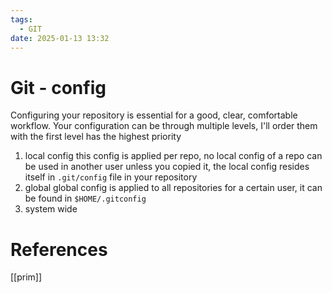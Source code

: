 ```yaml
---
tags:
  - GIT
date: 2025-01-13 13:32
---
```

# Git - config
Configuring your repository is essential for a good, clear, comfortable workflow. Your configuration can be through multiple levels, I'll order them with the first level has the highest priority
1. local config
   this config is applied per repo, no local config of a repo can be used in another user unless you copied it, the local config resides itself in `.git/config` file in your repository
2. global
   global config is applied to all repositories for a certain user, it can be found in `$HOME/.gitconfig`
3. system wide


# References
[[prim]]

